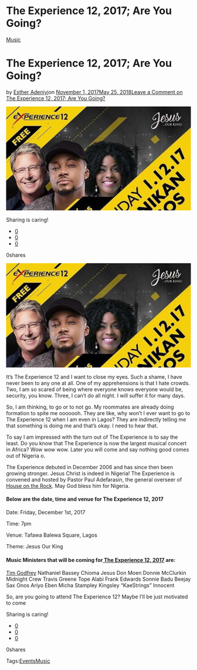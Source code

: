 # The Experience 12, 2017; Are You Going?

[Music](https://estheradeniyi.com/category/music/)
# The Experience 12, 2017; Are You Going?

by [Esther Adeniyi](https://estheradeniyi.com/author/esther-adeniyi/)on [November 1, 2017May 25, 2018](https://estheradeniyi.com/the-experience-12-2017-are-you-going/)[Leave a Comment on The Experience 12, 2017; Are You Going?](https://estheradeniyi.com/the-experience-12-2017-are-you-going/#respond)

![](images/The-Experience-12.jpg)

Sharing is caring!

- [0](https://www.facebook.com/sharer/sharer.php?u=https%3A%2F%2Festheradeniyi.com%2Fthe-experience-12-2017-are-you-going%2F&amp;t=The%20Experience%2012%2C%202017%3B%20Are%20You%20Going%3F)
- [0](https://twitter.com/intent/tweet?text=The%20Experience%2012%2C%202017%3B%20Are%20You%20Going%3F&amp;url=https%3A%2F%2Festheradeniyi.com%2Fthe-experience-12-2017-are-you-going%2F)
- [0](#)

0shares

[![The Experience 2017](images/The-Experience-12.jpg)](images/The-Experience-12.jpg)

It&#x2019;s The Experience 12 and I want to close my eyes. Such a shame, I have never been to any one at all. One of my apprehensions is that I hate crowds. Two, I am so scared of being where everyone knows everyone would be, security, you know. Three, I can&#x2019;t do all night. I will suffer it for many days.

So, I am thinking, to go or to not go. My roommates are already doing formation to spite me ooooooh. They are like, why won&#x2019;t I ever want to go to The Experience 12 when I am even in Lagos? They are indirectly telling me that something is doing me and that&#x2019;s okay. I need to hear that.

To say I am impressed with the turn out of The Experience is to say the least. Do you know that The Experience is now the largest musical concert in Africa? Wow wow wow. Later you will come and say nothing good comes out of Nigeria o.

The Experience debuted in December 2006 and has since then been growing stronger. Jesus Christ is indeed in Nigeria! The Experience is convened and hosted by Pastor Paul Adefarasin, the general overseer of [House on the Rock](https://www.estheradeniyi.com/the-african-praise-experience-2017-by). May God bless him for Nigeria.

#### Below are the date, time and venue for The Experience 12, 2017

Date: Friday, December 1st, 2017

Time: 7pm

Venue: Tafawa Balewa Square, Lagos

Theme: Jesus Our King

#### Music Ministers that will be coming for[ The Experience 12, 2017](http://theexperiencelagos.com/1G1V/) are:

[Tim Godfrey](https://www.estheradeniyi.com/fearless-worship-album-tim-godfrey)
 Nathaniel Bassey
 Chioma Jesus
 Don Moen
 Donnie McClurkin
 Midnight Crew
 Travis Greene
 Tope Alabi
 Frank Edwards
 Sonnie Badu
 Beejay Sax
 Onos Ariyo
 Eben
 Micha Stampley
 Kingsley &#x201C;KaeStrings&#x201D; Innocent

So, are you going to attend The Experience 12? Maybe I&#x2019;ll be just motivated to come

Sharing is caring!

- [0](https://www.facebook.com/sharer/sharer.php?u=https%3A%2F%2Festheradeniyi.com%2Fthe-experience-12-2017-are-you-going%2F&amp;t=The%20Experience%2012%2C%202017%3B%20Are%20You%20Going%3F)
- [0](https://twitter.com/intent/tweet?text=The%20Experience%2012%2C%202017%3B%20Are%20You%20Going%3F&amp;url=https%3A%2F%2Festheradeniyi.com%2Fthe-experience-12-2017-are-you-going%2F)
- [0](#)

0shares

Tags:[Events](https://estheradeniyi.com/tag/events/)[Music](https://estheradeniyi.com/tag/music/)
